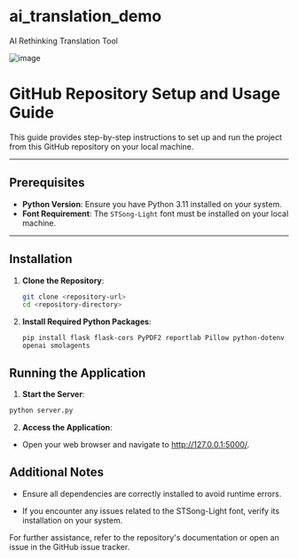 # ai_translation_demo
AI Rethinking Translation Tool

![image](https://github.com/user-attachments/assets/7260a2d3-51e9-4e2f-95ba-394df49602fe)

# GitHub Repository Setup and Usage Guide

This guide provides step-by-step instructions to set up and run the project from this GitHub repository on your local machine.

---

## Prerequisites

- **Python Version**: Ensure you have Python 3.11 installed on your system.
- **Font Requirement**: The `STSong-Light` font must be installed on your local machine.

---

## Installation

1. **Clone the Repository**:
   ```bash
   git clone <repository-url>
   cd <repository-directory>
   ```
2. **Install Required Python Packages**:
   ```
   pip install flask flask-cors PyPDF2 reportlab Pillow python-dotenv openai smolagents
   ```
## Running the Application
1. **Start the Server**:
  ```bash
  python server.py
  ```
2. **Access the Application**:
- Open your web browser and navigate to http://127.0.0.1:5000/.

## Additional Notes
- Ensure all dependencies are correctly installed to avoid runtime errors.

- If you encounter any issues related to the STSong-Light font, verify its installation on your system.

For further assistance, refer to the repository's documentation or open an issue in the GitHub issue tracker.


